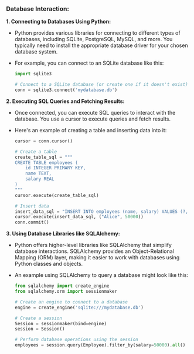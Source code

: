 ### **Database Interaction:**

**1. Connecting to Databases Using Python:**
   - Python provides various libraries for connecting to different types of databases, including SQLite, PostgreSQL, MySQL, and more. You typically need to install the appropriate database driver for your chosen database system.

   - For example, you can connect to an SQLite database like this:

     ```python
     import sqlite3

     # Connect to a SQLite database (or create one if it doesn't exist)
     conn = sqlite3.connect('mydatabase.db')
     ```

**2. Executing SQL Queries and Fetching Results:**
   - Once connected, you can execute SQL queries to interact with the database. You use a cursor to execute queries and fetch results.

   - Here's an example of creating a table and inserting data into it:

     ```python
     cursor = conn.cursor()

     # Create a table
     create_table_sql = """
     CREATE TABLE employees (
         id INTEGER PRIMARY KEY,
         name TEXT,
         salary REAL
     )
     """
     cursor.execute(create_table_sql)

     # Insert data
     insert_data_sql = "INSERT INTO employees (name, salary) VALUES (?, ?)"
     cursor.execute(insert_data_sql, ("Alice", 50000))
     conn.commit()
     ```

**3. Using Database Libraries like SQLAlchemy:**
   - Python offers higher-level libraries like SQLAlchemy that simplify database interactions. SQLAlchemy provides an Object-Relational Mapping (ORM) layer, making it easier to work with databases using Python classes and objects.

   - An example using SQLAlchemy to query a database might look like this:

     ```python
     from sqlalchemy import create_engine
     from sqlalchemy.orm import sessionmaker

     # Create an engine to connect to a database
     engine = create_engine('sqlite:///mydatabase.db')

     # Create a session
     Session = sessionmaker(bind=engine)
     session = Session()

     # Perform database operations using the session
     employees = session.query(Employee).filter_by(salary=50000).all()
     ```
